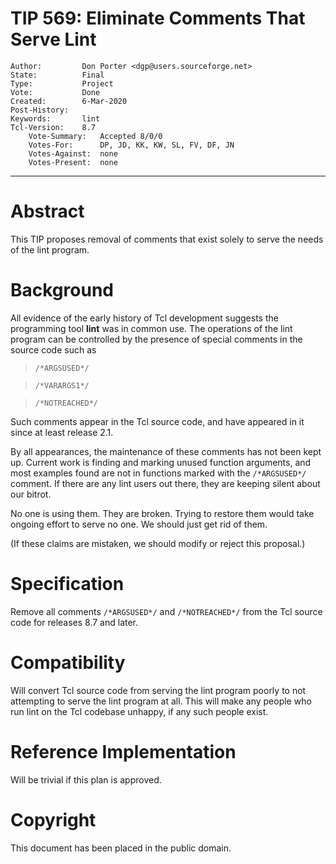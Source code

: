 # TIP 569: Eliminate Comments That Serve Lint
	Author:         Don Porter <dgp@users.sourceforge.net>
	State:          Final
	Type:           Project
	Vote:           Done
	Created:        6-Mar-2020
	Post-History:
	Keywords:       lint
	Tcl-Version:    8.7
        Vote-Summary:   Accepted 8/0/0
        Votes-For:      DP, JD, KK, KW, SL, FV, DF, JN
        Votes-Against:  none
        Votes-Present:  none
-----

# Abstract

This TIP proposes removal of comments that exist solely to serve the needs
of the lint program.

# Background

All evidence of the early history of Tcl development suggests the programming
tool **lint** was in common use.  The operations of the lint program can be
controlled by the presence of special comments in the source code such as

>	`/*ARGSUSED*/`

>	`/*VARARGS1*/`

>	`/*NOTREACHED*/`

Such comments appear in the Tcl source code, and have appeared in it
since at least release 2.1.

By all appearances, the maintenance of these comments has not been kept up.
Current work is finding and marking unused function arguments, and most
examples found are not in functions marked with the `/*ARGSUSED*/` comment.
If there are any lint users out there, they are keeping silent about our bitrot.

No one is using them. They are broken. Trying to restore them would take
ongoing effort to serve no one. We should just get rid of them.

(If these claims are mistaken, we should modify or reject this proposal.)

# Specification

Remove all comments `/*ARGSUSED*/` and `/*NOTREACHED*/` from the Tcl
source code for releases 8.7 and later.

# Compatibility

Will convert Tcl source code from serving the lint program poorly to
not attempting to serve the lint program at all. This will make any
people who run lint on the Tcl codebase unhappy, if any such people exist.

# Reference Implementation

Will be trivial if this plan is approved.

# Copyright

This document has been placed in the public domain.
